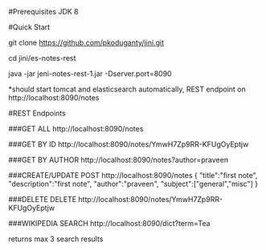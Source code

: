 #Prerequisites
JDK 8

#Quick Start

git clone https://github.com/pkoduganty/jini.git

cd jini/es-notes-rest

java -jar jeni-notes-rest-1.jar -Dserver.port=8090

*should start tomcat and elasticsearch automatically, REST endpoint on http://localhost:8090/notes

#REST Endpoints

###GET ALL
http://localhost:8090/notes

###GET BY ID
http://localhost:8090/notes/YmwH7Zp9RR-KFUgOyEptjw

###GET BY AUTHOR
http://localhost:8090/notes?author=praveen

###CREATE/UPDATE
POST http://localhost:8090/notes
{
"title":"first note",
"description":"first note",
"author":"praveen",
"subject":["general","misc"]
}

###DELETE
DELETE http://localhost:8090/notes/YmwH7Zp9RR-KFUgOyEptjw

###WIKIPEDIA SEARCH
http://localhost:8090/dict?term=Tea

returns max 3 search results